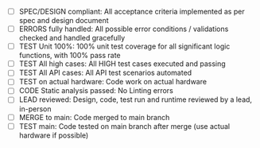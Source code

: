 - [ ] SPEC/DESIGN compliant: All acceptance criteria implemented as per spec and design document
- [ ] ERRORS fully handled: All possible error conditions / validations checked and handled gracefully
- [ ] TEST Unit 100%: 100% unit test coverage for all significant logic functions, with 100% pass rate
- [ ] TEST All high cases: All HIGH test cases executed and passing
- [ ] TEST All API cases: All API test scenarios automated
- [ ] TEST on actual hardware: Code work on actual hardware
- [ ] CODE Static analysis passed: No Linting errors
- [ ] LEAD reviewed: Design, code, test run and runtime reviewed by a lead, in-person
- [ ] MERGE to main: Code merged to main branch
- [ ] TEST main: Code tested on main branch after merge (use actual hardware if possible)
